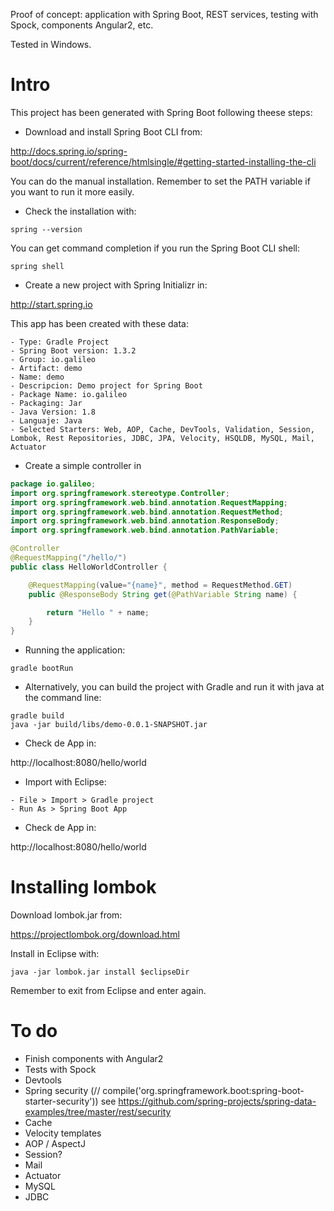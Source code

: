 Proof of concept: application with Spring Boot, REST services, testing with Spock, components Angular2, etc.

Tested in Windows.

# Intro 
This project has been generated with Spring Boot following theese steps:
* Download and install Spring Boot CLI from:

http://docs.spring.io/spring-boot/docs/current/reference/htmlsingle/#getting-started-installing-the-cli

You can do the manual installation. Remember to set the PATH variable if you want to run it more easily.

* Check the installation with:
```
spring --version
```
You can get command completion if you run the Spring Boot CLI shell:
```
spring shell
```

* Create a new project with Spring Initializr in:

http://start.spring.io

This app has been created with these data:
```
- Type: Gradle Project
- Spring Boot version: 1.3.2
- Group: io.galileo
- Artifact: demo
- Name: demo
- Descripcion: Demo project for Spring Boot
- Package Name: io.galileo
- Packaging: Jar
- Java Version: 1.8
- Languaje: Java
- Selected Starters: Web, AOP, Cache, DevTools, Validation, Session, Lombok, Rest Repositories, JDBC, JPA, Velocity, HSQLDB, MySQL, Mail, Actuator
```

* Create a simple controller in
```Java
package io.galileo;
import org.springframework.stereotype.Controller;
import org.springframework.web.bind.annotation.RequestMapping;
import org.springframework.web.bind.annotation.RequestMethod;
import org.springframework.web.bind.annotation.ResponseBody;
import org.springframework.web.bind.annotation.PathVariable;

@Controller
@RequestMapping("/hello/")
public class HelloWorldController {

	@RequestMapping(value="{name}", method = RequestMethod.GET)
	public @ResponseBody String get(@PathVariable String name) {

		return "Hello " + name;
	}
}
```

* Running the application:
```
gradle bootRun
```

* Alternatively, you can build the project with Gradle and run it with java at the command line:
```
gradle build
java -jar build/libs/demo-0.0.1-SNAPSHOT.jar
```

* Check de App in:

http://localhost:8080/hello/world

* Import with Eclipse: 
```
- File > Import > Gradle project
- Run As > Spring Boot App
```

* Check de App in:

http://localhost:8080/hello/world

# Installing lombok
Download lombok.jar from:

https://projectlombok.org/download.html

Install in Eclipse with:
```
java -jar lombok.jar install $eclipseDir
```
Remember to exit from Eclipse and enter again.

# To do
- Finish components with Angular2
- Tests with Spock
- Devtools
- Spring security (//	compile('org.springframework.boot:spring-boot-starter-security'))
see https://github.com/spring-projects/spring-data-examples/tree/master/rest/security
- Cache
- Velocity templates
- AOP / AspectJ
- Session?
- Mail
- Actuator
- MySQL
- JDBC
